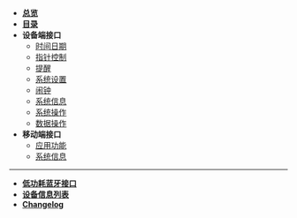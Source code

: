 <!-- _sidebar.md -->


* [**总览**](docs/classC/classC.md)
* [**目录**](docs/classC/index.md)
* **设备端接口**
  * [时间日期](docs/classC/timedate.md)
  * [指针控制](docs/classC/hand.md)
  * [提醒](docs/classC/notify.md)
  * [系统设置](docs/classC/syssetting.md)
  * [闹钟](docs/classC/alarm.md)
  * [系统信息](docs/classC/sysinfo.md)
  * [系统操作](docs/classC/sysctrl.md)
  * [数据操作](docs/classC/data.md)
* **移动端接口**
  * [应用功能](docs/classC/m_func.md)
  * [系统信息](docs/classC/m_info.md)
--- 
* [**低功耗蓝牙接口**](docs/classC/bt.md)
* [**设备信息列表**](docs/classC/devices.md)
* [**Changelog**](docs/classC/changelog.md)
